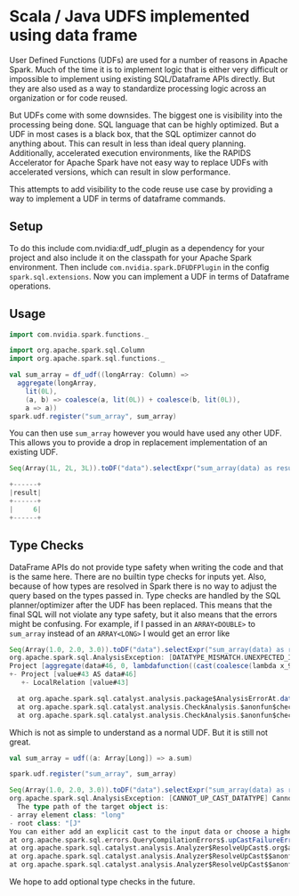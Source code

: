 # Scala / Java UDFS implemented using data frame

User Defined Functions (UDFs) are used for a number of reasons in Apache Spark. Much of the time it is to implement 
logic that is either very difficult or impossible to implement using existing SQL/Dataframe APIs directly. But they
are also used as a way to standardize processing logic across an organization or for code reused.

But UDFs come with some downsides. The biggest one is visibility into the processing being done. SQL language that
can be highly optimized. But a UDF in most cases is a black box, that the SQL optimizer cannot do anything about.
This can result in less than ideal query planning. Additionally, accelerated execution environments, like the
RAPIDS Accelerator for Apache Spark have not easy way to replace UDFs with accelerated versions, which can result in
slow performance.

This attempts to add visibility to the code reuse use case by providing a way to implement a UDF in terms of dataframe
commands. 

## Setup

To do this include com.nvidia:df_udf_plugin as a dependency for your project and also include it on the 
classpath for your Apache Spark environment. Then include `com.nvidia.spark.DFUDFPlugin` in the config 
`spark.sql.extensions`. Now you can implement a UDF in terms of Dataframe operations.

## Usage

```scala
import com.nvidia.spark.functions._

import org.apache.spark.sql.Column
import org.apache.spark.sql.functions._

val sum_array = df_udf((longArray: Column) => 
  aggregate(longArray,
    lit(0L),
    (a, b) => coalesce(a, lit(0L)) + coalesce(b, lit(0L)),
    a => a))
spark.udf.register("sum_array", sum_array)
```

You can then use `sum_array` however you would have used any other UDF. This allows you to provide a drop in replacement
implementation of an existing UDF. 

```scala
Seq(Array(1L, 2L, 3L)).toDF("data").selectExpr("sum_array(data) as result").show()

+------+
|result|
+------+
|     6|
+------+
```

## Type Checks

DataFrame APIs do not provide type safety when writing the code and that is the same here. There are no builtin type
checks for inputs yet. Also, because of how types are resolved in Spark there is no way to adjust the query based on
the types passed in. Type checks are handled by the SQL planner/optimizer after the UDF has been replaced. This means
that the final SQL will not violate any type safety, but it also means that the errors might be confusing. For example,
if I passed in an `ARRAY<DOUBLE>` to `sum_array` instead of an `ARRAY<LONG>` I would get an error like

```scala
Seq(Array(1.0, 2.0, 3.0)).toDF("data").selectExpr("sum_array(data) as result").show()
org.apache.spark.sql.AnalysisException: [DATATYPE_MISMATCH.UNEXPECTED_INPUT_TYPE] Cannot resolve "aggregate(data, 0, lambdafunction((coalesce(namedlambdavariable(), 0) + coalesce(namedlambdavariable(), 0)), namedlambdavariable(), namedlambdavariable()), lambdafunction(namedlambdavariable(), namedlambdavariable()))" due to data type mismatch: Parameter 3 requires the "BIGINT" type, however "lambdafunction((coalesce(namedlambdavariable(), 0) + coalesce(namedlambdavariable(), 0)), namedlambdavariable(), namedlambdavariable())" has the type "DOUBLE".; line 1 pos 0;
Project [aggregate(data#46, 0, lambdafunction((cast(coalesce(lambda x_9#49L, 0) as double) + coalesce(lambda y_10#50, cast(0 as double))), lambda x_9#49L, lambda y_10#50, false), lambdafunction(lambda x_11#51L, lambda x_11#51L, false)) AS result#48L]
+- Project [value#43 AS data#46]
   +- LocalRelation [value#43]

  at org.apache.spark.sql.catalyst.analysis.package$AnalysisErrorAt.dataTypeMismatch(package.scala:73)
  at org.apache.spark.sql.catalyst.analysis.CheckAnalysis.$anonfun$checkAnalysis0$5(CheckAnalysis.scala:269)
  at org.apache.spark.sql.catalyst.analysis.CheckAnalysis.$anonfun$checkAnalysis0$5$adapted(CheckAnalysis.scala:256)
```

Which is not as simple to understand as a normal UDF. But it is still not great.

```scala
val sum_array = udf((a: Array[Long]) => a.sum)

spark.udf.register("sum_array", sum_array)

Seq(Array(1.0, 2.0, 3.0)).toDF("data").selectExpr("sum_array(data) as result").show()
org.apache.spark.sql.AnalysisException: [CANNOT_UP_CAST_DATATYPE] Cannot up cast array element from "DOUBLE" to "BIGINT".
  The type path of the target object is:
- array element class: "long"
- root class: "[J"
You can either add an explicit cast to the input data or choose a higher precision type of the field in the target object
at org.apache.spark.sql.errors.QueryCompilationErrors$.upCastFailureError(QueryCompilationErrors.scala:285)
at org.apache.spark.sql.catalyst.analysis.Analyzer$ResolveUpCast$.org$apache$spark$sql$catalyst$analysis$Analyzer$ResolveUpCast$$fail(Analyzer.scala:3646)
at org.apache.spark.sql.catalyst.analysis.Analyzer$ResolveUpCast$$anonfun$apply$57$$anonfun$applyOrElse$234.applyOrElse(Analyzer.scala:3677)
at org.apache.spark.sql.catalyst.analysis.Analyzer$ResolveUpCast$$anonfun$apply$57$$anonfun$applyOrElse$234.applyOrElse(Analyzer.scala:3654)
```

We hope to add optional type checks in the future.